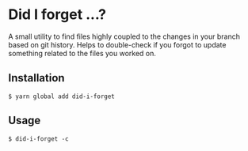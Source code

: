 # Did I forget ...?

A small utility to find files highly coupled to the changes in your branch based on git history.
Helps to double-check if you forgot to update something related to the files you worked on.

## Installation

```
$ yarn global add did-i-forget
```

## Usage

```
$ did-i-forget -c
```
